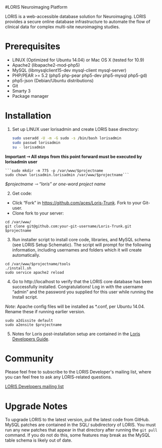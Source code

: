 #LORIS Neuroimaging Platform

LORIS is a web-accessible database solution for Neuroimaging. LORIS provides a secure online database infrastructure to automate the flow of clinical data for complex multi-site neuroimaging studies.

# Prerequisites

 * LINUX (Optimized for Ubuntu 14.04) or Mac OS X (tested for 10.9)
 * Apache2 (libapache2-mod-php5)
 * MySQL (libmysqlclient15-dev mysql-client mysql-server)
 * PHP/PEAR >= 5.2 (php5 php-pear php5-dev php5-mysql php5-gd)
 * php5-json (Debian/Ubuntu distributions) 
 * Git
 * Smarty 3
 * Package manager

# Installation 

1) Set up LINUX user lorisadmin and create LORIS base directory:

    ```bash
    sudo useradd -U -m -G sudo -s /bin/bash lorisadmin
    sudo passwd lorisadmin
    su - lorisadmin
    ```

<b>Important ⇾ All steps from this point forward must be executed by lorisadmin user</b>

    ```sudo mkdir -m 775 -p /var/www/$projectname
    sudo chown lorisadmin.lorisadmin /var/www/$projectname```
    
<i>$projectname ⇾ “loris” or one-word project name</i>


2) Get code: 
 * Click “Fork” in https://github.com/aces/Loris-Trunk. Fork to your Git-user. 
 * Clone fork to your server: 

```cd /var/www/ ``` <br>
```git clone git@github.com:your-git-username/Loris-Trunk.git $projectname ```

3) Run installer script to install core code, libraries, and MySQL schema (see LORIS Setup Schematic). The script will prompt for the following information, including usernames and folders which it will create automatically.

``` cd /var/www/$projectname/tools ``` <br>
``` ./install.sh ``` <br>
``` sudo service apache2 reload ```

4) Go to http://localhost to verify that the LORIS core database has been successfully installed. Congratulations!
Log in with the username “admin” and the password you supplied for this user while running the Install script. 

_Note_: Apache config files will be installed as *.conf, per Ubuntu 14.04. Rename these if running earlier version.

```sudo a2dissite default``` <br>
```sudo a2ensite $projectname```

5) Notes for Loris post-installation setup are contained in the [Loris Developers Guide](https://docs.google.com/document/d/129T2SfqzKTTOkoXRykzCLe5Vy70A9Dzjw1O3vqgwsPQ).

# Community
Please feel free to subscribe to the LORIS Developer's mailing list, where you can feel free to ask any LORIS-related questions.

[LORIS Developers mailing list](http://www.bic.mni.mcgill.ca/mailman/listinfo/loris-dev)

# Upgrade Notes

To upgrade LORIS to the latest version, pull the latest code from GitHub. MySQL patches are contained in the SQL/ subdirectory of LORIS. You must run any new patches that appear in that directory after running the `git pull` command. If you do not do this, some features may break as the MySQL table schema is likely out of date.
